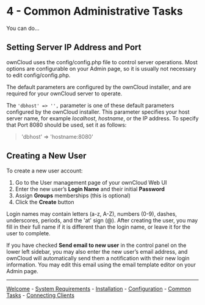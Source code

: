 # 4 - Common Administrative Tasks
You can do...

## Setting Server IP Address and Port

ownCloud uses the config/config.php file to control server operations. Most options are configurable on your Admin page, so it is usually not necessary to edit config/config.php.

The default parameters are configured by the ownCloud installer, and are required for your ownCloud server to operate.

The `'dbhost' => '',` parameter is one of these default parameters configured by the ownCloud installer. This parameter specifies your host server name, for example _localhost_, _hostname_, or the IP address. To specify that Port 8080 should be used, set it as follows:

> 'dbhost' => 'hostname:8080'


## Creating a New User

To create a new user account:

1. Go to the User management page of your ownCloud Web UI
2. Enter the new user’s **Login Name** and their initial **Password**
3. Assign **Groups** memberships (this is optional)
4. Click the **Create** button

Login names may contain letters (a-z, A-Z), numbers (0-9), dashes, underscores, periods, and the 'at' sign (@). After creating the user, you may fill in their full name if it is different than the login name, or leave it for the user to complete.

If you have checked **Send email to new user** in the control panel on the lower left sidebar, you may also enter the new user’s email address, and ownCloud will automatically send them a notification with their new login information. You may edit this email using the email template editor on your Admin page.

----
[Welcome](owncloud_qs_intro.html) - [System Requirements](owncloud_qs_s1.html) - [Installation](owncloud_qs_s2.html) - [Configuration](owncloud_qs_s3.html) - [Common Tasks](owncloud_qs_s4.html) - [Connecting Clients](owncloud_qs_s5.html)
